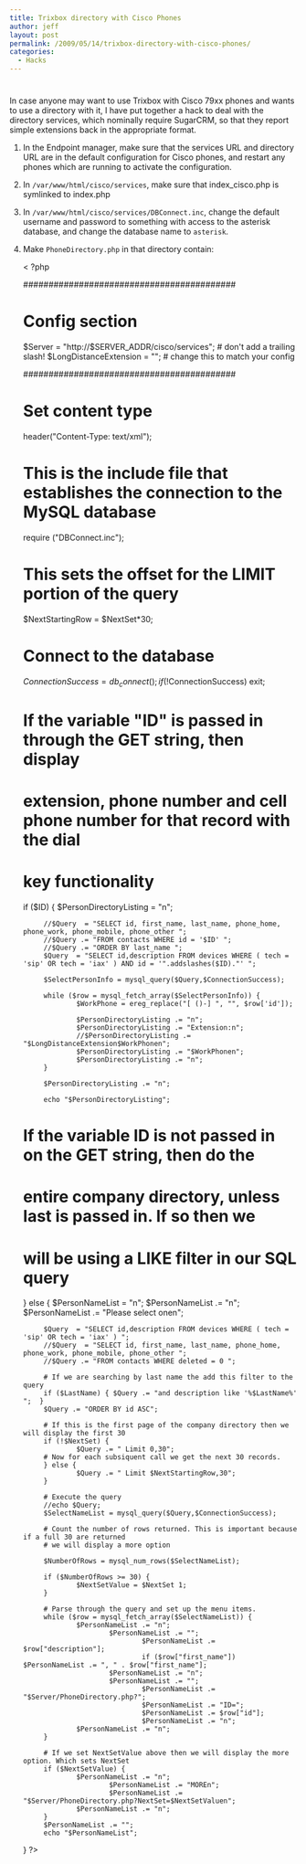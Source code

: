 ```yaml
---
title: Trixbox directory with Cisco Phones
author: jeff
layout: post
permalink: /2009/05/14/trixbox-directory-with-cisco-phones/
categories:
  - Hacks
---
```

# 

In case anyone may want to use Trixbox with Cisco 79xx phones and wants to use a directory with it, I have put together a hack to deal with the directory services, which nominally require SugarCRM, so that they report simple extensions back in the appropriate format.

1) In the Endpoint manager, make sure that the services URL and directory URL are in the default configuration for Cisco phones, and restart any phones which are running to activate the configuration.

2) In `/var/www/html/cisco/services`, make sure that index_cisco.php is symlinked to index.php

3) In `/var/www/html/cisco/services/DBConnect.inc`, change the default username and password to something with access to the asterisk database, and change the database name to `asterisk`.

4) Make `PhoneDirectory.php` in that directory contain:

    < ?php
    
    ##########################################
    # Config section
    
    $Server = "http://$SERVER_ADDR/cisco/services";   # don't add a trailing slash!
    $LongDistanceExtension = ""; # change this to match your config
    
    ##########################################
    #
    # Set content type
    header("Content-Type: text/xml");
    
    # This is the include file that establishes the connection to the MySQL database
    require ("DBConnect.inc"); 
    
    # This sets the offset for the LIMIT portion of the query
    $NextStartingRow = $NextSet*30;
    
    # Connect to the database
    $ConnectionSuccess = db_connect();
    if (!$ConnectionSuccess) exit;
    
    # If the variable "ID" is passed in through the GET string, then display 
    # extension, phone number and cell phone number for that record with the dial
    # key functionality
    if ($ID) {
            $PersonDirectoryListing = "n";
    
            //$Query  = "SELECT id, first_name, last_name, phone_home, phone_work, phone_mobile, phone_other ";
            //$Query .= "FROM contacts WHERE id = '$ID' ";
            //$Query .= "ORDER BY last_name "; 
            $Query  = "SELECT id,description FROM devices WHERE ( tech = 'sip' OR tech = 'iax' ) AND id = '".addslashes($ID)."' ";
    
            $SelectPersonInfo = mysql_query($Query,$ConnectionSuccess);
    
            while ($row = mysql_fetch_array($SelectPersonInfo)) {
                    $WorkPhone = ereg_replace("[ ()-] ", "", $row['id']);
    
                    $PersonDirectoryListing .= "n";
                    $PersonDirectoryListing .= "Extension:n";
                    //$PersonDirectoryListing .= "$LongDistanceExtension$WorkPhonen";
                    $PersonDirectoryListing .= "$WorkPhonen";
                    $PersonDirectoryListing .= "n";
            }
    
            $PersonDirectoryListing .= "n";
    
            echo "$PersonDirectoryListing";
    
    # If the variable ID is not passed in on the GET string, then do the 
    # entire company directory, unless last is passed in. If so then we
    # will be using a LIKE filter in our SQL query
    } else {
            $PersonNameList = "n";
            $PersonNameList .= "n";
            $PersonNameList .= "Please select onen";
    
            $Query  = "SELECT id,description FROM devices WHERE ( tech = 'sip' OR tech = 'iax' ) ";
            //$Query  = "SELECT id, first_name, last_name, phone_home, phone_work, phone_mobile, phone_other ";
            //$Query .= "FROM contacts WHERE deleted = 0 ";
    
            # If we are searching by last name the add this filter to the query
            if ($LastName) { $Query .= "and description like '%$LastName%' ";  }
            $Query .= "ORDER BY id ASC";
    
            # If this is the first page of the company directory then we will display the first 30
            if (!$NextSet) {
                    $Query .= " Limit 0,30";
            # Now for each subsiquent call we get the next 30 records.
            } else {
                    $Query .= " Limit $NextStartingRow,30";
            }
    
            # Execute the query
            //echo $Query;
            $SelectNameList = mysql_query($Query,$ConnectionSuccess);
    
            # Count the number of rows returned. This is important because if a full 30 are returned
            # we will display a more option
    
            $NumberOfRows = mysql_num_rows($SelectNameList);
    
            if ($NumberOfRows >= 30) {
                    $NextSetValue = $NextSet 1;
            }
    
            # Parse through the query and set up the menu items.
            while ($row = mysql_fetch_array($SelectNameList)) {
                    $PersonNameList .= "n";
                            $PersonNameList .= "";
                                    $PersonNameList .= $row["description"];
                                    if ($row["first_name"]) $PersonNameList .= ", " . $row["first_name"];
                            $PersonNameList .= "n";
                            $PersonNameList .= "";
                                    $PersonNameList .= "$Server/PhoneDirectory.php?";
                                    $PersonNameList .= "ID=";
                                    $PersonNameList .= $row["id"];
                                    $PersonNameList .= "n";
                    $PersonNameList .= "n";
            }
    
            # If we set NextSetValue above then we will display the more option. Which sets NextSet
            if ($NextSetValue) {
                    $PersonNameList .= "n";
                            $PersonNameList .= "MOREn";
                            $PersonNameList .= "$Server/PhoneDirectory.php?NextSet=$NextSetValuen";
                    $PersonNameList .= "n";
            }
            $PersonNameList .= "";
            echo "$PersonNameList";
    }
    ?>